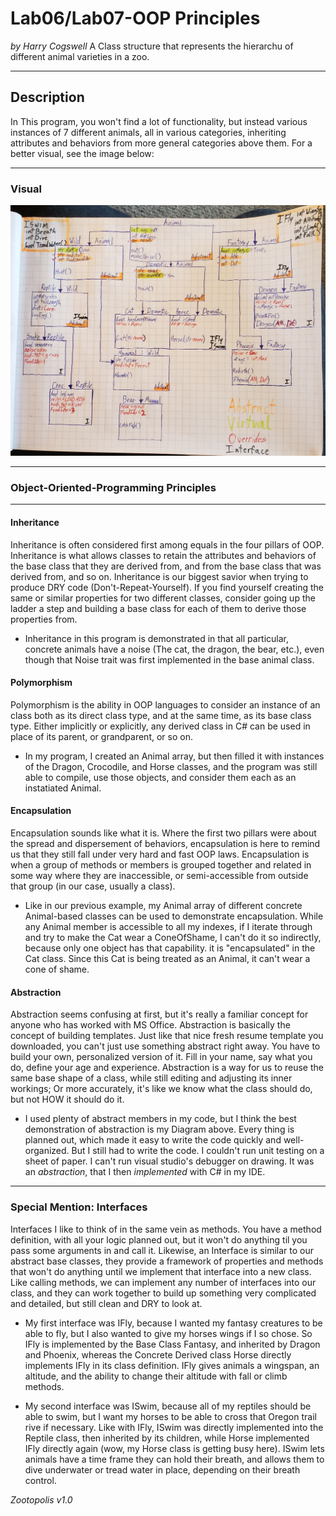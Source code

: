 # Lab06/Lab07-OOP Principles
*by Harry Cogswell*
A Class structure that represents the hierarchu of different animal varieties in a zoo.

----

## Description
In This program, you won't find a lot of functionality, but instead various instances of 7 different animals, all in various categories, inheriting attributes and behaviors from more general categories above them. For a better visual, see the image below:

---

### Visual
![Image 1](./Assets/MockZoo.jpg)

---

### Object-Oriented-Programming Principles

---

#### Inheritance
Inheritance is often considered first among equals in the four pillars of OOP. Inheritance is what allows classes to retain the attributes and behaviors of the base class that they are derived from, and from the base class that was derived from, and so on. Inheritance is our biggest savior when trying to produce DRY code (Don't-Repeat-Yourself). If you find yourself creating the same or similar properties for two different classes, consider going up the ladder a step and building a base class for each of them to derive those properties from.
- Inheritance in this program is demonstrated in that all particular, concrete animals have a noise (The cat, the dragon, the bear, etc.), even though that Noise trait was first implemented in the base animal class.
#### Polymorphism
Polymorphism is the ability in OOP languages to consider an instance of an class both as its direct class type, and at the same time, as its base class type. Either implicitly or explicitly, any derived class in C# can be used in place of its parent, or grandparent, or so on.
- In my program, I created an Animal array, but then filled it with instances of the Dragon, Crocodile, and Horse classes, and the program was still able to compile, use those objects, and consider them each as an instatiated Animal.
#### Encapsulation
Encapsulation sounds like what it is. Where the first two pillars were about the spread and dispersement of behaviors, encapsulation is here to remind us that they still fall under very hard and fast OOP laws. Encapsulation is when a group of methods or members is grouped together and related in some way where they are inaccessible, or semi-accessible from outside that group (in our case, usually a class).
- Like in our previous example, my Animal array of different concrete Animal-based classes can be used to demonstrate encapsulation. While any Animal member is accessible to all my indexes, if I iterate through and try to make the Cat wear a ConeOfShame, I can't do it so indirectly, because only one object has that capability. it is "encapsulated" in the Cat class. Since this Cat is being treated as an Animal, it can't wear a cone of shame.

#### Abstraction
Abstraction seems confusing at first, but it's really a familiar concept for anyone who has worked with MS Office. Abstraction is basically the concept of building templates. Just like that nice fresh resume template you downloaded, you can't just use something abstract right away. You have to build your own, personalized version of it. Fill in your name, say what you do, define your age and experience. Abstraction is a way for us to reuse the same base shape of a class, while still editing and adjusting its inner workings; Or more accurately, it's like we know what the class should do, but not HOW it should do it.
- I used plenty of abstract members in my code, but I think the best demonstration of abstraction is my Diagram above. Every thing is planned out, which made it easy to write the code quickly and well-organized. But I still had to write the code. I couldn't run unit testing on a sheet of paper. I can't run visual studio's debugger on drawing. It was an *abstraction*, that I then *implemented* with C# in my IDE.

---

### Special Mention: Interfaces
Interfaces I like to think of in the same vein as methods. You have a method definition, with all your logic planned out, but it won't do anything til you pass some arguments in and call it. Likewise, an Interface is similar to our abstract base classes, they provide a framework of properties and methods that won't do anything until we implement that interface into a new class. Like calling methods, we can implement any number of interfaces into our class, and they can work together to build up something very complicated and detailed, but still clean and DRY to look at.
- My first interface was IFly, because I wanted my fantasy creatures to be able to fly, but I also wanted to give my horses wings if I so chose. So IFly is implemented by the Base Class Fantasy, and inherited by Dragon and Phoenix, whereas the Concrete Derived class Horse directly implements IFly in its class definition. IFly gives animals a wingspan, an altitude, and the ability to change their altitude with fall or climb methods.

- My second interface was ISwim, because all of my reptiles should be able to swim, but I want my horses to be able to cross that Oregon trail rive if necessary. Like with IFly, ISwim was directly implemented into the Reptile class, then inherited by its children, while Horse implemented IFly directly again (wow, my Horse class is getting busy here). ISwim lets animals have a time frame they can hold their breath, and allows them to dive underwater or tread water in place, depending on their breath control.

*Zootopolis v1.0*
